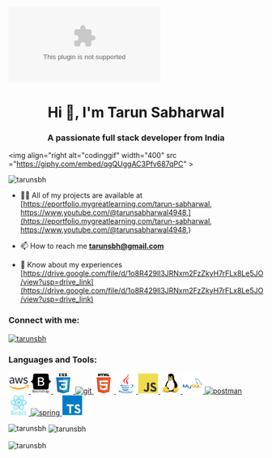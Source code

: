 ![logo](https://github.com/Tarunsbh/tarunsbh/blob/main/AdobeStock_442449827_Preview.ai)

<h1 align="center">Hi 👋, I'm Tarun Sabharwal</h1>
<h3 align="center">A passionate full stack developer from India</h3>

<img align="right alt="codinggif" width="400" src ="https://giphy.com/embed/qgQUggAC3Pfv687qPC" >

<p align="left"> <img src="https://komarev.com/ghpvc/?username=tarunsbh&label=Profile%20views&color=0e75b6&style=flat" alt="tarunsbh" /> </p>

- 👨‍💻 All of my projects are available at [https://eportfolio.mygreatlearning.com/tarun-sabharwal, https://www.youtube.com/@tarunsabharwal4948,](https://eportfolio.mygreatlearning.com/tarun-sabharwal, https://www.youtube.com/@tarunsabharwal4948,)

- 📫 How to reach me **tarunsbh@gmail.com**

- 📄 Know about my experiences [https://drive.google.com/file/d/1o8R429ll3JRNxm2FzZkyH7rFLx8Le5JO/view?usp=drive_link](https://drive.google.com/file/d/1o8R429ll3JRNxm2FzZkyH7rFLx8Le5JO/view?usp=drive_link)

<h3 align="left">Connect with me:</h3>
<p align="left">
<a href="https://linkedin.com/in/tarunsbh" target="blank"><img align="center" src="https://raw.githubusercontent.com/rahuldkjain/github-profile-readme-generator/master/src/images/icons/Social/linked-in-alt.svg" alt="tarunsbh" height="30" width="40" /></a>
</p>

<h3 align="left">Languages and Tools:</h3>
<p align="left"> <a href="https://aws.amazon.com" target="_blank" rel="noreferrer"> <img src="https://raw.githubusercontent.com/devicons/devicon/master/icons/amazonwebservices/amazonwebservices-original-wordmark.svg" alt="aws" width="40" height="40"/> </a> <a href="https://getbootstrap.com" target="_blank" rel="noreferrer"> <img src="https://raw.githubusercontent.com/devicons/devicon/master/icons/bootstrap/bootstrap-plain-wordmark.svg" alt="bootstrap" width="40" height="40"/> </a> <a href="https://www.w3schools.com/css/" target="_blank" rel="noreferrer"> <img src="https://raw.githubusercontent.com/devicons/devicon/master/icons/css3/css3-original-wordmark.svg" alt="css3" width="40" height="40"/> </a> <a href="https://git-scm.com/" target="_blank" rel="noreferrer"> <img src="https://www.vectorlogo.zone/logos/git-scm/git-scm-icon.svg" alt="git" width="40" height="40"/> </a> <a href="https://www.w3.org/html/" target="_blank" rel="noreferrer"> <img src="https://raw.githubusercontent.com/devicons/devicon/master/icons/html5/html5-original-wordmark.svg" alt="html5" width="40" height="40"/> </a> <a href="https://www.java.com" target="_blank" rel="noreferrer"> <img src="https://raw.githubusercontent.com/devicons/devicon/master/icons/java/java-original.svg" alt="java" width="40" height="40"/> </a> <a href="https://developer.mozilla.org/en-US/docs/Web/JavaScript" target="_blank" rel="noreferrer"> <img src="https://raw.githubusercontent.com/devicons/devicon/master/icons/javascript/javascript-original.svg" alt="javascript" width="40" height="40"/> </a> <a href="https://www.linux.org/" target="_blank" rel="noreferrer"> <img src="https://raw.githubusercontent.com/devicons/devicon/master/icons/linux/linux-original.svg" alt="linux" width="40" height="40"/> </a> <a href="https://www.mysql.com/" target="_blank" rel="noreferrer"> <img src="https://raw.githubusercontent.com/devicons/devicon/master/icons/mysql/mysql-original-wordmark.svg" alt="mysql" width="40" height="40"/> </a> <a href="https://postman.com" target="_blank" rel="noreferrer"> <img src="https://www.vectorlogo.zone/logos/getpostman/getpostman-icon.svg" alt="postman" width="40" height="40"/> </a> <a href="https://reactjs.org/" target="_blank" rel="noreferrer"> <img src="https://raw.githubusercontent.com/devicons/devicon/master/icons/react/react-original-wordmark.svg" alt="react" width="40" height="40"/> </a> <a href="https://spring.io/" target="_blank" rel="noreferrer"> <img src="https://www.vectorlogo.zone/logos/springio/springio-icon.svg" alt="spring" width="40" height="40"/> </a> <a href="https://www.typescriptlang.org/" target="_blank" rel="noreferrer"> <img src="https://raw.githubusercontent.com/devicons/devicon/master/icons/typescript/typescript-original.svg" alt="typescript" width="40" height="40"/> </a> </p>

<p><img align="left" src="https://github-readme-stats.vercel.app/api/top-langs?username=tarunsbh&show_icons=true&locale=en&layout=compact" alt="tarunsbh" /></p>

<p>&nbsp;<img align="center" src="https://github-readme-stats.vercel.app/api?username=tarunsbh&show_icons=true&locale=en" alt="tarunsbh" /></p>

<p><img align="center" src="https://github-readme-streak-stats.herokuapp.com/?user=tarunsbh&" alt="tarunsbh" /></p>

